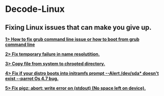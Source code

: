 # Decode-Linux 
## Fixing Linux issues that can make you give up.

**[1> How to fix grub command line issue or how to boot from grub command line](https://github.com/Feliz-S/Decode-Linux/blob/master/Fix%20if%20your%20linux%20distro%20boots%20into%20grub%20command%20line%20or%20how%20to%20boot%20from%20grub%20cmd%20line.md)**

**[2> Fix temporary failure in name resolutition.](https://github.com/Feliz-S/Linux-Decoded/blob/master/Fix%20temporary%20failure%20in%20name%20resolution.md)**

**[3> Copy file from system to chrooted directory.](https://github.com/Feliz-S/Linux-Decoded/blob/master/copy%20a%20file%20from%20system%20to%20chroot%20directory.MD)**

**[4> Fix if your distro boots into initramfs prompt --Alert /dev/sda* doesn't exist --parrot Os 4.7 bug.](https://github.com/Feliz-SZK/Linux-Decoded/blob/master/Fix%20if%20system%20boots%20into%20initramfs%20prompt.MD)**

**[5> Fix pigz: abort: write error on (stdout) (No space left on device).](https://github.com/Feliz-SZK/Linux-Decoded/blob/master/Fix%20mkinitramfs%20failure%20cpio%20141%20pigz%2028.md)**
